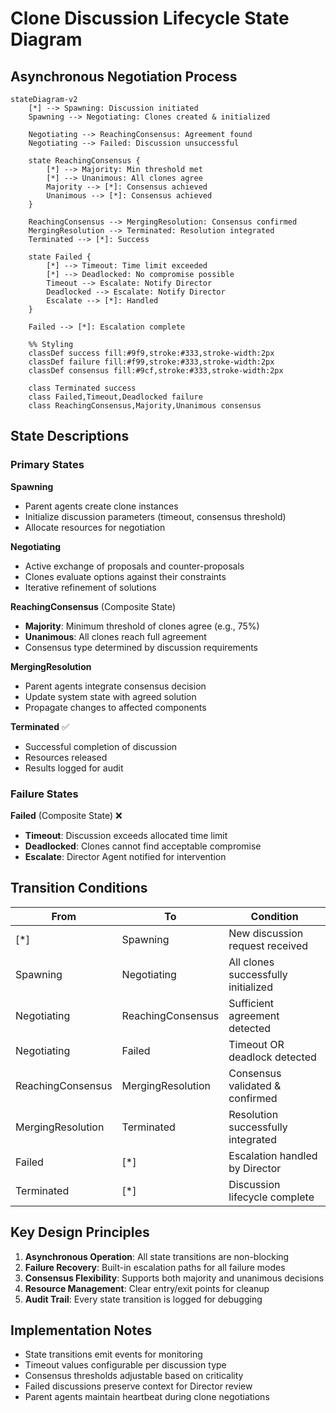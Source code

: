 # Clone Discussion Lifecycle State Diagram

## Asynchronous Negotiation Process

```mermaid
stateDiagram-v2
    [*] --> Spawning: Discussion initiated
    Spawning --> Negotiating: Clones created & initialized

    Negotiating --> ReachingConsensus: Agreement found
    Negotiating --> Failed: Discussion unsuccessful

    state ReachingConsensus {
        [*] --> Majority: Min threshold met
        [*] --> Unanimous: All clones agree
        Majority --> [*]: Consensus achieved
        Unanimous --> [*]: Consensus achieved
    }

    ReachingConsensus --> MergingResolution: Consensus confirmed
    MergingResolution --> Terminated: Resolution integrated
    Terminated --> [*]: Success

    state Failed {
        [*] --> Timeout: Time limit exceeded
        [*] --> Deadlocked: No compromise possible
        Timeout --> Escalate: Notify Director
        Deadlocked --> Escalate: Notify Director
        Escalate --> [*]: Handled
    }

    Failed --> [*]: Escalation complete

    %% Styling
    classDef success fill:#9f9,stroke:#333,stroke-width:2px
    classDef failure fill:#f99,stroke:#333,stroke-width:2px
    classDef consensus fill:#9cf,stroke:#333,stroke-width:2px

    class Terminated success
    class Failed,Timeout,Deadlocked failure
    class ReachingConsensus,Majority,Unanimous consensus
```

## State Descriptions

### Primary States

**Spawning**
- Parent agents create clone instances
- Initialize discussion parameters (timeout, consensus threshold)
- Allocate resources for negotiation

**Negotiating**
- Active exchange of proposals and counter-proposals
- Clones evaluate options against their constraints
- Iterative refinement of solutions

**ReachingConsensus** (Composite State)
- **Majority**: Minimum threshold of clones agree (e.g., 75%)
- **Unanimous**: All clones reach full agreement
- Consensus type determined by discussion requirements

**MergingResolution**
- Parent agents integrate consensus decision
- Update system state with agreed solution
- Propagate changes to affected components

**Terminated** ✅
- Successful completion of discussion
- Resources released
- Results logged for audit

### Failure States

**Failed** (Composite State) ❌
- **Timeout**: Discussion exceeds allocated time limit
- **Deadlocked**: Clones cannot find acceptable compromise
- **Escalate**: Director Agent notified for intervention

## Transition Conditions

| From | To | Condition |
|------|-----|-----------|
| [*] | Spawning | New discussion request received |
| Spawning | Negotiating | All clones successfully initialized |
| Negotiating | ReachingConsensus | Sufficient agreement detected |
| Negotiating | Failed | Timeout OR deadlock detected |
| ReachingConsensus | MergingResolution | Consensus validated & confirmed |
| MergingResolution | Terminated | Resolution successfully integrated |
| Failed | [*] | Escalation handled by Director |
| Terminated | [*] | Discussion lifecycle complete |

## Key Design Principles

1. **Asynchronous Operation**: All state transitions are non-blocking
2. **Failure Recovery**: Built-in escalation paths for all failure modes
3. **Consensus Flexibility**: Supports both majority and unanimous decisions
4. **Resource Management**: Clear entry/exit points for cleanup
5. **Audit Trail**: Every state transition is logged for debugging

## Implementation Notes

- State transitions emit events for monitoring
- Timeout values configurable per discussion type
- Consensus thresholds adjustable based on criticality
- Failed discussions preserve context for Director review
- Parent agents maintain heartbeat during clone negotiations